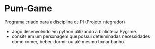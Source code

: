 # Pum-Game
Programa criado para a disciplina de PI (Projeto Integrador)

  - Jogo desenvolvido em python utilizando a biblioteca Pygame.
  - consite em um personagem que possui determinadas necessidades como comer, beber, dormir ou até mesmo tomar banho.
